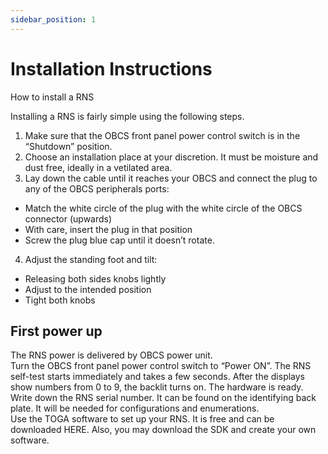 ```yaml
---
sidebar_position: 1
---
```


# Installation Instructions

How to install a RNS

Installing a RNS is fairly simple using the following steps.
1. Make sure that the OBCS front panel power control switch is in the “Shutdown” position.
2. Choose an installation place at your discretion. It must be moisture and dust free, ideally in a vetilated area.
3. Lay down the cable until it reaches your OBCS and connect the plug to any of the OBCS peripherals ports:
  * Match the white circle of the plug with the white circle of the OBCS connector (upwards)
  * With care, insert the plug in that position
  * Screw the plug blue cap until it doesn’t rotate.
4. Adjust the standing foot and tilt:
* Releasing both sides knobs lightly
* Adjust to the intended position
* Tight both knobs

## First power up

The RNS power is delivered by OBCS power unit.<br/>
Turn the OBCS front panel power control switch to “Power ON”. The RNS self-test starts immediately and takes a few seconds. 
After the displays show numbers from 0 to 9, the backlit turns on. The hardware is ready.<br/>
Write down the RNS serial number. It can be found on the identifying back plate. It will be needed for configurations and enumerations.<br/>
Use the TOGA software to set up your RNS. It is free and can be downloaded HERE. Also, you may download the SDK and create your own software.

